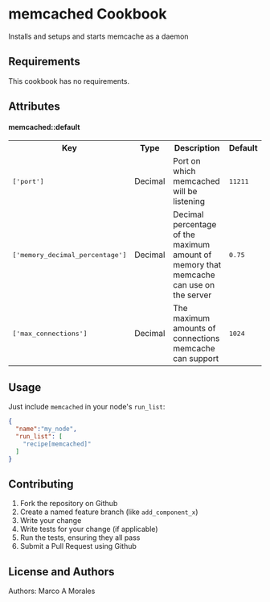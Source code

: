 memcached Cookbook
==================
Installs and setups and starts memcache as a daemon


Requirements
------------
This cookbook has no requirements.


Attributes
----------

#### memcached::default
<table>
  <tr>
    <th>Key</th>
    <th>Type</th>
    <th>Description</th>
    <th>Default</th>
  </tr>
  <tr>
    <td><tt>['port']</tt></td>
    <td>Decimal</td>
    <td>Port on which memcached will be listening</td>
    <td><tt>11211</tt></td>
  </tr>
  <tr>
    <td><tt>['memory_decimal_percentage']</tt></td>
    <td>Decimal</td>
    <td>Decimal percentage of the maximum amount of memory that memcache can use on the server</td>
    <td><tt>0.75</tt></td>
  </tr>
  <tr>
    <td><tt>['max_connections']</tt></td>
    <td>Decimal</td>
    <td>The maximum amounts of connections memcache can support</td>
    <td><tt>1024</tt></td>
  </tr>
</table>

Usage
-----
Just include `memcached` in your node's `run_list`:

```json
{
  "name":"my_node",
  "run_list": [
    "recipe[memcached]"
  ]
}
```

Contributing
------------
1. Fork the repository on Github
2. Create a named feature branch (like `add_component_x`)
3. Write your change
4. Write tests for your change (if applicable)
5. Run the tests, ensuring they all pass
6. Submit a Pull Request using Github

License and Authors
-------------------
Authors: Marco A Morales
